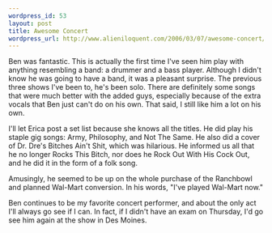 ```yaml
--- 
wordpress_id: 53
layout: post
title: Awesome Concert
wordpress_url: http://www.alieniloquent.com/2006/03/07/awesome-concert/
---
```

Ben was fantastic.  This is actually the first time I've seen him play with anything resembling a band: a drummer and a bass player.  Although I didn't know he was going to have a band, it was a pleasant surprise.  The previous three shows I've been to, he's been solo.  There are definitely some songs that were much better with the added guys, especially because of the extra vocals that Ben just can't do on his own.  That said, I still like him a lot on his own.

I'll let Erica post a set list because she knows all the titles.  He did play his staple gig songs: Army, Philosophy, and Not The Same.  He also did a cover of Dr. Dre's Bitches Ain't Shit, which was hilarious.  He informed us all that he no longer Rocks This Bitch, nor does he Rock Out With His Cock Out, and he did it in the form of a folk song.

Amusingly, he seemed to be up on the whole purchase of the Ranchbowl and planned Wal-Mart conversion.  In his words, "I've played Wal-Mart now."

Ben continues to be my favorite concert performer, and about the only act I'll always go see if I can.  In fact, if I didn't have an exam on Thursday, I'd go see him again at the show in Des Moines.
